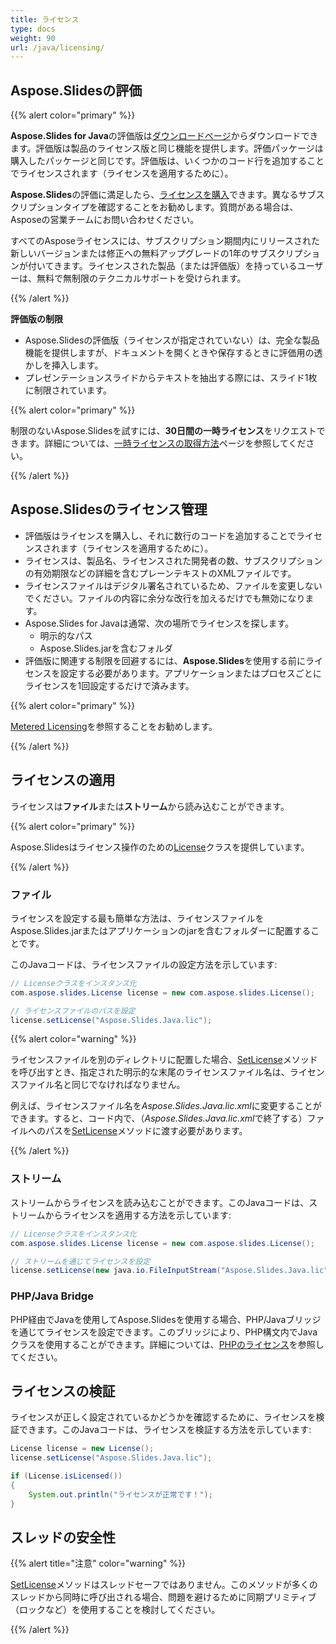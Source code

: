 ```yaml
---
title: ライセンス
type: docs
weight: 90
url: /java/licensing/
---
```


## **Aspose.Slidesの評価**

{{% alert color="primary" %}} 

**Aspose.Slides for Java**の評価版は[ダウンロードページ](https://releases.aspose.com/java/repo/com/aspose/aspose-slides/)からダウンロードできます。評価版は製品のライセンス版と同じ機能を提供します。評価パッケージは購入したパッケージと同じです。評価版は、いくつかのコード行を追加することでライセンスされます（ライセンスを適用するために）。

**Aspose.Slides**の評価に満足したら、[ライセンスを購入](https://purchase.aspose.com/buy)できます。異なるサブスクリプションタイプを確認することをお勧めします。質問がある場合は、Asposeの営業チームにお問い合わせください。

すべてのAsposeライセンスには、サブスクリプション期間内にリリースされた新しいバージョンまたは修正への無料アップグレードの1年のサブスクリプションが付いてきます。ライセンスされた製品（または評価版）を持っているユーザーは、無料で無制限のテクニカルサポートを受けられます。

{{% /alert %}} 

**評価版の制限**

* Aspose.Slidesの評価版（ライセンスが指定されていない）は、完全な製品機能を提供しますが、ドキュメントを開くときや保存するときに評価用の透かしを挿入します。
* プレゼンテーションスライドからテキストを抽出する際には、スライド1枚に制限されています。

{{% alert color="primary" %}} 

制限のないAspose.Slidesを試すには、**30日間の一時ライセンス**をリクエストできます。詳細については、[一時ライセンスの取得方法](https://purchase.aspose.com/temporary-license)ページを参照してください。

{{% /alert %}}

## **Aspose.Slidesのライセンス管理**

* 評価版はライセンスを購入し、それに数行のコードを追加することでライセンスされます（ライセンスを適用するために）。
* ライセンスは、製品名、ライセンスされた開発者の数、サブスクリプションの有効期限などの詳細を含むプレーンテキストのXMLファイルです。 
* ライセンスファイルはデジタル署名されているため、ファイルを変更しないでください。ファイルの内容に余分な改行を加えるだけでも無効になります。
* Aspose.Slides for Javaは通常、次の場所でライセンスを探します。
  * 明示的なパス
  * Aspose.Slides.jarを含むフォルダ
* 評価版に関連する制限を回避するには、**Aspose.Slides**を使用する前にライセンスを設定する必要があります。アプリケーションまたはプロセスごとにライセンスを1回設定するだけで済みます。

{{% alert color="primary" %}} 

[Metered Licensing](/slides/java/metered-licensing/)を参照することをお勧めします。

{{% /alert %}} 


## **ライセンスの適用**

ライセンスは**ファイル**または**ストリーム**から読み込むことができます。

{{% alert color="primary" %}}

Aspose.Slidesはライセンス操作のための[License](https://reference.aspose.com/slides/java/com.aspose.slides/License)クラスを提供しています。

{{% /alert %}} 

### **ファイル**

ライセンスを設定する最も簡単な方法は、ライセンスファイルをAspose.Slides.jarまたはアプリケーションのjarを含むフォルダーに配置することです。

このJavaコードは、ライセンスファイルの設定方法を示しています:

``` java
// Licenseクラスをインスタンス化
com.aspose.slides.License license = new com.aspose.slides.License();

// ライセンスファイルのパスを設定
license.setLicense("Aspose.Slides.Java.lic");
```

{{% alert color="warning" %}} 

ライセンスファイルを別のディレクトリに配置した場合、[SetLicense](https://reference.aspose.com/slides/java/com.aspose.slides/License#setLicense-java.lang.String-)メソッドを呼び出すとき、指定された明示的な末尾のライセンスファイル名は、ライセンスファイル名と同じでなければなりません。

例えば、ライセンスファイル名を*Aspose.Slides.Java.lic.xml*に変更することができます。すると、コード内で、（*Aspose.Slides.Java.lic.xml*で終了する）ファイルへのパスを[SetLicense](https://reference.aspose.com/slides/java/com.aspose.slides/License#setLicense-java.lang.String-)メソッドに渡す必要があります。

{{% /alert %}}

### **ストリーム**

ストリームからライセンスを読み込むことができます。このJavaコードは、ストリームからライセンスを適用する方法を示しています:

``` java
// Licenseクラスをインスタンス化
com.aspose.slides.License license = new com.aspose.slides.License();

// ストリームを通じてライセンスを設定
license.setLicense(new java.io.FileInputStream("Aspose.Slides.Java.lic"));
```

### **PHP/Java Bridge**

PHP経由でJavaを使用してAspose.Slidesを使用する場合、PHP/Javaブリッジを通じてライセンスを設定できます。このブリッジにより、PHP構文内でJavaクラスを使用することができます。詳細については、[PHPのライセンス](/slides/php-java/licensing/)を参照してください。

## **ライセンスの検証**

ライセンスが正しく設定されているかどうかを確認するために、ライセンスを検証できます。このJavaコードは、ライセンスを検証する方法を示しています:

```java
License license = new License();
license.setLicense("Aspose.Slides.Java.lic");

if (License.isLicensed()) 
{
    System.out.println("ライセンスが正常です！");
}
```

## **スレッドの安全性**

{{% alert title="注意" color="warning" %}} 

[SetLicense](https://reference.aspose.com/slides/java/com.aspose.slides/License#setLicense-java.io.InputStream-)メソッドはスレッドセーフではありません。このメソッドが多くのスレッドから同時に呼び出される場合、問題を避けるために同期プリミティブ（ロックなど）を使用することを検討してください。 

{{% /alert %}}